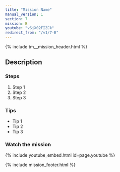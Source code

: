```yaml
---
title: "Mission Name"
manual_version: 1
section: 7
mission: B
youtube: "vSjX02FIZCk"
redirect_from: "/v1/7-B"
---
```


{% include tm__mission_header.html %}

## Description

### Steps

1. Step 1
2. Step 2
3. Step 3

### Tips

* Tip 1
* Tip 2
* Tip 3

### Watch the mission

{% include youtube_embed.html id=page.youtube %}

{% include mission_footer.html %}